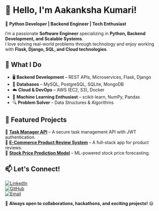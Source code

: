 # 👋 Hello, I'm Aakanksha Kumari!  
🚀 **Python Developer | Backend Engineer | Tech Enthusiast**  

I’m a passionate **Software Engineer** specializing in **Python, Backend Development, and Scalable Systems**.  
I love solving real-world problems through technology and enjoy working with **Flask, Django, SQL, and Cloud technologies**.  

## 🔹 What I Do  
- 🖥️ **Backend Development** – REST APIs, Microservices, Flask, Django  
- 💾 **Databases** – MySQL, PostgreSQL, SQLite, MongoDB  
- ☁️ **Cloud & DevOps** – AWS (EC2, S3), Docker  
- 🤖 **Machine Learning Enthusiast** – scikit-learn, NumPy, Pandas  
- 🔍 **Problem Solver** – Data Structures & Algorithms  

## 📌 Featured Projects  
🔹 **[Task Manager API](#)** – A secure task management API with JWT authentication.  
🔹 **[E-Commerce Product Review System](#)** – A full-stack app for product reviews.  
🔹 **[Stock Price Prediction Model](#)** – ML-powered stock price forecasting.  

## 📫 Let's Connect!  
[![LinkedIn](https://img.shields.io/badge/LinkedIn-Connect-blue?style=flat&logo=linkedin)](https://www.linkedin.com/in/aakankshasinghofficial)  
[![GitHub](https://img.shields.io/badge/GitHub-Follow-black?style=flat&logo=github)](https://github.com/Aakanksha6may)  
[![Email](https://img.shields.io/badge/Email-Contact-red?style=flat&logo=gmail)](mailto:aakankshakumari6may@gmail.com)  

🔹 **Always open to collaborations, hackathons, and exciting projects!** 😃  

